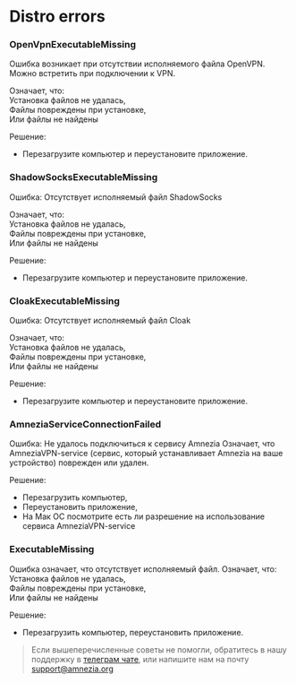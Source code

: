 
# Distro errors

### OpenVpnExecutableMissing

Ошибка возникает при отсутствии исполняемого файла OpenVPN. Можно встретить при подключении к VPN. 

Означает, что: \
Установка файлов не удалась, \
Файлы повреждены при установке, \
Или файлы не найдены

Решение:

- Перезагрузите компьютер и переустановите приложение.

### ShadowSocksExecutableMissing

Ошибка: Отсутствует исполняемый файл ShadowSocks

Означает, что: \
Установка файлов не удалась, \
Файлы повреждены при установке, \
Или файлы не найдены

Решение:

- Перезагрузите компьютер и переустановите приложение.

### CloakExecutableMissing

Ошибка: Отсутствует исполняемый файл Cloak

Означает, что: \
Установка файлов не удалась, \
Файлы повреждены при установке, \
Или файлы не найдены

Решение:

- Перезагрузите компьютер и переустановите приложение.

### AmneziaServiceConnectionFailed

Ошибка: Не удалось подключиться к сервису Amnezia
Означает, что AmneziaVPN-service (сервис, который устанавливает Amnezia на ваше устройство) поврежден или удален.

Решение:

- Перезагрузить компьютер, 
- Переустановить приложение, 
- На Мак ОС посмотрите есть ли разрешение на использование сервиса AmneziaVPN-service

### ExecutableMissing

Ошибка означает, что отсутствует исполняемый файл.
Означает, что: \
Установка файлов не удалась, \
Файлы повреждены при установке, \
Или файлы не найдены

Решение:

- Перезагрузить компьютер, переустановить приложение.

>Если вышеперечисленные советы не помогли, обратитесь в нашу поддержку в [телеграм чате], или напишите нам на почту support@amnezia.org

[телеграм чате]: https://t.me/amnezia_vpn